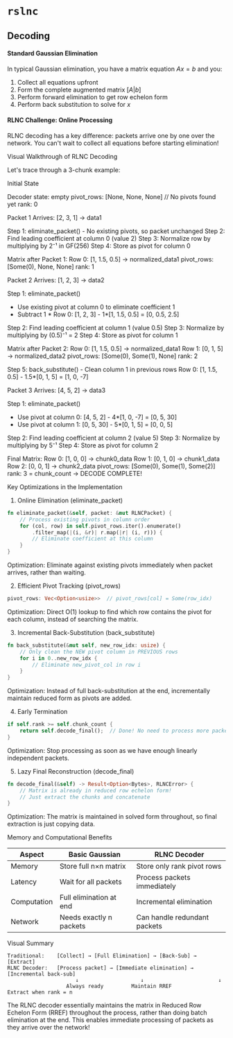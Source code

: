 # `rslnc`

## Decoding

#### Standard Gaussian Elimination

In typical Gaussian elimination, you have a matrix equation $Ax = b$ and you:
1. Collect all equations upfront
2. Form the complete augmented matrix $[A|b]$
3. Perform forward elimination to get row echelon form
4. Perform back substitution to solve for $x$

#### RLNC Challenge: Online Processing

RLNC decoding has a key difference: packets arrive one by one over the network. You
can't wait to collect all equations before starting elimination!

Visual Walkthrough of RLNC Decoding

Let's trace through a 3-chunk example:

Initial State

Decoder state: empty
pivot_rows: [None, None, None]  // No pivots found yet
rank: 0

Packet 1 Arrives: [2, 3, 1] → data1

Step 1: eliminate_packet() - No existing pivots, so packet unchanged
Step 2: Find leading coefficient at column 0 (value 2)
Step 3: Normalize row by multiplying by 2⁻¹ in GF(256)
Step 4: Store as pivot for column 0

Matrix after Packet 1:
Row 0: [1, 1.5, 0.5] → normalized_data1
pivot_rows: [Some(0), None, None]
rank: 1

Packet 2 Arrives: [1, 2, 3] → data2

Step 1: eliminate_packet()
  - Use existing pivot at column 0 to eliminate coefficient 1
  - Subtract 1 * Row 0: [1, 2, 3] - 1*[1, 1.5, 0.5] = [0, 0.5, 2.5]

Step 2: Find leading coefficient at column 1 (value 0.5)
Step 3: Normalize by multiplying by (0.5)⁻¹ = 2
Step 4: Store as pivot for column 1

Matrix after Packet 2:
Row 0: [1, 1.5, 0.5] → normalized_data1
Row 1: [0, 1, 5] → normalized_data2
pivot_rows: [Some(0), Some(1), None]
rank: 2

Step 5: back_substitute() - Clean column 1 in previous rows
Row 0: [1, 1.5, 0.5] - 1.5*[0, 1, 5] = [1, 0, -7]

Packet 3 Arrives: [4, 5, 2] → data3

Step 1: eliminate_packet()
  - Use pivot at column 0: [4, 5, 2] - 4*[1, 0, -7] = [0, 5, 30]
  - Use pivot at column 1: [0, 5, 30] - 5*[0, 1, 5] = [0, 0, 5]

Step 2: Find leading coefficient at column 2 (value 5)
Step 3: Normalize by multiplying by 5⁻¹
Step 4: Store as pivot for column 2

Final Matrix:
Row 0: [1, 0, 0] → chunk0_data
Row 1: [0, 1, 0] → chunk1_data
Row 2: [0, 0, 1] → chunk2_data
pivot_rows: [Some(0), Some(1), Some(2)]
rank: 3 = chunk_count → DECODE COMPLETE!

Key Optimizations in the Implementation

1. Online Elimination (eliminate_packet)

```rs
fn eliminate_packet(&self, packet: &mut RLNCPacket) {
    // Process existing pivots in column order
    for (col, row) in self.pivot_rows.iter().enumerate()
        .filter_map(|(i, &r)| r.map(|r| (i, r))) {
        // Eliminate coefficient at this column
    }
}
```

Optimization: Eliminate against existing pivots immediately when packet arrives,
rather than waiting.

2. Efficient Pivot Tracking (pivot_rows)

```rs
pivot_rows: Vec<Option<usize>>  // pivot_rows[col] = Some(row_idx)
```

Optimization: Direct O(1) lookup to find which row contains the pivot for each column,
 instead of searching the matrix.

3. Incremental Back-Substitution (back_substitute)

```rs
fn back_substitute(&mut self, new_row_idx: usize) {
    // Only clean the NEW pivot column in PREVIOUS rows
    for i in 0..new_row_idx {
        // Eliminate new_pivot_col in row i
    }
}
```

Optimization: Instead of full back-substitution at the end, incrementally maintain
reduced form as pivots are added.

4. Early Termination

```rs
if self.rank >= self.chunk_count {
    return self.decode_final();  // Done! No need to process more packets
}
```
Optimization: Stop processing as soon as we have enough linearly independent packets.

5. Lazy Final Reconstruction (decode_final)

```rs
fn decode_final(&self) -> Result<Option<Bytes>, RLNCError> {
    // Matrix is already in reduced row echelon form!
    // Just extract the chunks and concatenate
}
```

Optimization: The matrix is maintained in solved form throughout, so final extraction
is just copying data.

Memory and Computational Benefits

| Aspect      | Basic Gaussian          | RLNC Decoder                 |
|-------------|-------------------------|------------------------------|
| Memory      | Store full n×n matrix   | Store only rank pivot rows   |
| Latency     | Wait for all packets    | Process packets immediately  |
| Computation | Full elimination at end | Incremental elimination      |
| Network     | Needs exactly n packets | Can handle redundant packets |

Visual Summary

```text
Traditional:    [Collect] → [Full Elimination] → [Back-Sub] → [Extract]
RLNC Decoder:   [Process packet] → [Immediate elimination] → [Incremental back-sub]
                      ↓                    ↓                        ↓
                   Always ready         Maintain RREF           Extract when rank = n
```

The RLNC decoder essentially maintains the matrix in Reduced Row Echelon Form (RREF)
throughout the process, rather than doing batch elimination at the end. This enables
immediate processing of packets as they arrive over the network!